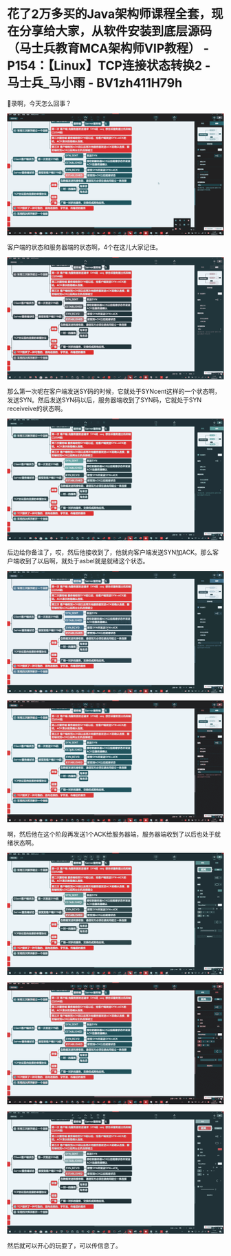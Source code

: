 # 花了2万多买的Java架构师课程全套，现在分享给大家，从软件安装到底层源码（马士兵教育MCA架构师VIP教程） - P154：【Linux】TCP连接状态转换2 - 马士兵_马小雨 - BV1zh411H79h

🤧录啊，今天怎么回事？

![](img/5f713ec8d818bb10d4b2c38d6e8552cc_1.png)

客户端的状态和服务器端的状态啊，4个在这儿大家记住。

![](img/5f713ec8d818bb10d4b2c38d6e8552cc_3.png)

那么第一次呢在客户端发送SY码的时候，它就处于SYNcent这样的一个状态啊，发送SYN。然后发送SYN码以后，服务器端收到了SYN码，它就处于SYN receiveive的状态啊。



![](img/5f713ec8d818bb10d4b2c38d6e8552cc_5.png)

后边给你备注了，哎，然后他接收到了，他就向客户端发送SYN加ACK。那么客户端收到了以后啊，就处于asbel就是就绪这个状态。



![](img/5f713ec8d818bb10d4b2c38d6e8552cc_7.png)

![](img/5f713ec8d818bb10d4b2c38d6e8552cc_8.png)

啊，然后他在这个阶段再发送1个ACK给服务器端，服务器端收到了以后也处于就绪状态啊。

![](img/5f713ec8d818bb10d4b2c38d6e8552cc_10.png)

![](img/5f713ec8d818bb10d4b2c38d6e8552cc_11.png)

![](img/5f713ec8d818bb10d4b2c38d6e8552cc_12.png)

然后就可以开心的玩耍了，可以传信息了。